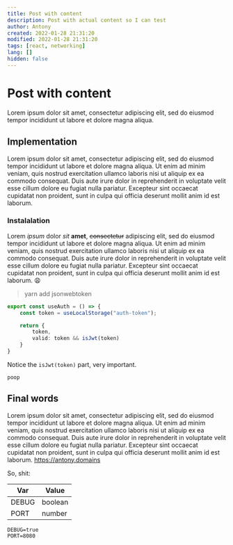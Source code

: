 ```yaml
---
title: Post with content
description: Post with actual content so I can test
author: Antony
created: 2022-01-28 21:31:20
modified: 2022-01-28 21:31:20
tags: [react, networking]
lang: []
hidden: false
---
```


# Post with content
Lorem ipsum dolor sit amet, consectetur adipiscing elit, sed do eiusmod tempor incididunt ut labore et dolore magna aliqua.

## Implementation
Lorem ipsum dolor sit amet, consectetur adipiscing elit, sed do eiusmod tempor incididunt ut labore et dolore magna aliqua. Ut enim ad minim veniam, quis nostrud exercitation ullamco laboris nisi ut aliquip ex ea commodo consequat. Duis aute irure dolor in reprehenderit in voluptate velit esse cillum dolore eu fugiat nulla pariatur. Excepteur sint occaecat cupidatat non proident, sunt in culpa qui officia deserunt mollit anim id est laborum.

### Instalalation
Lorem _ipsum_ dolor *sit* **amet**, ~~consectetur~~ adipiscing elit, sed do eiusmod tempor incididunt ut labore et dolore magna aliqua. Ut enim ad minim veniam, quis nostrud exercitation ullamco laboris nisi ut aliquip ex ea commodo consequat. Duis aute irure dolor in reprehenderit in voluptate velit esse cillum dolore eu fugiat nulla pariatur. Excepteur sint occaecat cupidatat non proident, sunt in culpa qui officia deserunt mollit anim id est laborum. :weary:

> yarn add jsonwebtoken

```ts
export const useAuth = () => {
    const token = useLocalStorage("auth-token");

    return {
        token,
        valid: token && isJwt(token)
    }
}
```

Notice the `isJwt(token)` part, very important.

`poop`

## Final words
Lorem ipsum dolor sit amet, consectetur adipiscing elit, sed do eiusmod tempor incididunt ut labore et dolore magna aliqua. Ut enim ad minim veniam, quis nostrud exercitation ullamco laboris nisi ut aliquip ex ea commodo consequat. Duis aute irure dolor in reprehenderit in voluptate velit esse cillum dolore eu fugiat nulla pariatur. Excepteur sint occaecat cupidatat non proident, sunt in culpa qui officia deserunt mollit anim id est laborum. https://antony.domains

So, shit:

| Var | Value |
| -- | ---- |
| DEBUG | boolean |
| PORT | number |

```env
DEBUG=true
PORT=8080
```